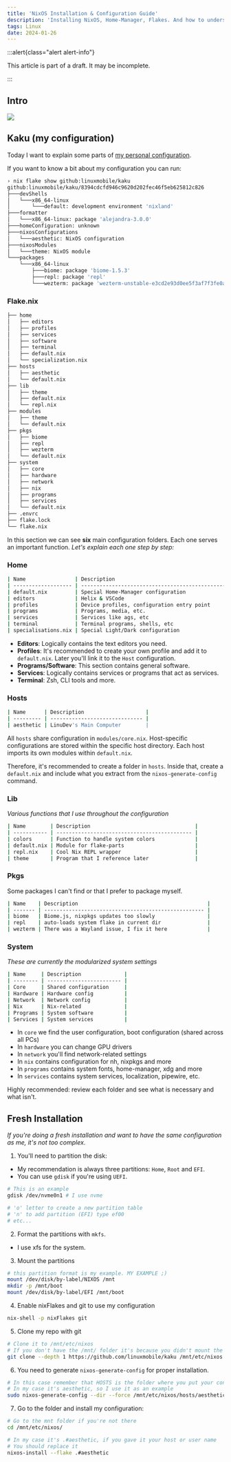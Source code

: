 ```yaml
---
title: 'NixOS Installation & Configuration Guide'
description: 'Installing NixOS, Home-Manager, Flakes. And how to understand a reproducible configuration'
tags: Linux
date: 2024-01-26
---
```


:::alert{class="alert alert-info"}

This article is part of a draft. It may be incomplete.

:::

## Intro

![](https://i.imgur.com/FmGUopQ.png)

## Kaku (my configuration)

Today I want to explain some parts of
[my personal configuration](https://github.com/linuxmobile/kaku).

If you want to know a bit about my configuration you can run:

```bash
› nix flake show github:linuxmobile/kaku
github:linuxmobile/kaku/8394cdcfd946c9620d202fec46f5eb625812c826
├───devShells
│   └───x86_64-linux
│       └───default: development environment 'nixland'
├───formatter
│   └───x86_64-linux: package 'alejandra-3.0.0'
├───homeConfiguration: unknown
├───nixosConfigurations
│   └───aesthetic: NixOS configuration
├───nixosModules
│   └───theme: NixOS module
└───packages
    └───x86_64-linux
        ├───biome: package 'biome-1.5.3'
        ├───repl: package 'repl'
        └───wezterm: package 'wezterm-unstable-e3cd2e93d0ee5f3af7f3fe0af86ffad0cf8c7ea8'
```

### Flake.nix

```bash
├── home
│   ├── editors
│   ├── profiles
│   ├── services
│   ├── software
│   ├── terminal
│   ├── default.nix
│   └── specialization.nix
├── hosts
│   ├── aesthetic
│   └── default.nix
├── lib
│   ├── theme
│   ├── default.nix
│   └── repl.nix
├── modules
│   ├── theme
│   └── default.nix
├── pkgs
│   ├── biome
│   ├── repl
│   ├── wezterm
│   └── default.nix
├── system
│   ├── core
│   ├── hardware
│   ├── network
│   ├── nix
│   ├── programs
│   ├── services
│   └── default.nix
├── .envrc
├── flake.lock
└── flake.nix
```

In this section we can see **six** main configuration folders. Each one serves
an important function. _Let's explain each one step by step:_

### Home

```bash
| Name                | Description                                             |
| ------------------- | ------------------------------------------------------- |
| default.nix         | Special Home-Manager configuration                      |
| editors             | Helix & VSCode                                          |
| profiles            | Device profiles, configuration entry point              |
| programs            | Programs, media, etc.                                   |
| services            | Services like ags, etc                                  |
| terminal            | Terminal programs, shells, etc                          |
| specialisations.nix | Special Light/Dark configuration                        |
```

- **Editors**: Logically contains the text editors you need.
- **Profiles**: It's recommended to create your own profile and add it to
  `default.nix`. Later you'll link it to the `Host` configuration.
- **Programs/Software**: This section contains general software.
- **Services**: Logically contains services or programs that act as services.
- **Terminal**: Zsh, CLI tools and more.

### Hosts

```bash
| Name      | Description                    |
| --------- | ------------------------------ |
| aesthetic | LinuDev's Main Computer        |
```

All `hosts` share configuration in `modules/core.nix`. Host-specific
configurations are stored within the specific host directory. Each host imports
its own modules within `default.nix`.

Therefore, it's recommended to create a folder in `hosts`. Inside that, create a
`default.nix` and include what you extract from the `nixos-generate-config`
command.

### Lib

_Various functions that I use throughout the configuration_

```bash
| Name        | Description                                  |
| ----------- | -------------------------------------------- |
| colors      | Function to handle system colors             |
| default.nix | Module for flake-parts                       |
| repl.nix    | Cool Nix REPL wrapper                        |
| theme       | Program that I reference later               |
```

### Pkgs

Some packages I can't find or that I prefer to package myself.

```bash
| Name    | Description                                          |
| ------- | ---------------------------------------------------- |
| biome   | Biome.js, nixpkgs updates too slowly                 |
| repl    | auto-loads system flake in current dir               |
| wezterm | There was a Wayland issue, I fix it here             |
```

### System

_These are currently the modularized system settings_

```bash
| Name     | Description              |
| -------- | ------------------------ |
| Core     | Shared configuration     |
| Hardware | Hardware config          |
| Network  | Network config           |
| Nix      | Nix-related              |
| Programs | System software          |
| Services | System services          |
```

- In `core` we find the user configuration, boot configuration (shared across
  all PCs)
- In `hardware` you can change GPU drivers
- In `network` you'll find network-related settings
- In `nix` contains configuration for nh, nixpkgs and more
- In `programs` contains system fonts, home-manager, xdg and more
- In `services` contains system services, localization, pipewire, etc.

Highly recommended: review each folder and see what is necessary and what isn't.

## Fresh Installation

_If you're doing a fresh installation and want to have the same configuration as
me, it's not too complex._

1. You'll need to partition the disk:

- My recommendation is always three partitions: `Home`, `Root` and `EFI`.
- You can use `gdisk` if you're using `UEFI`.

```bash
# This is an example
gdisk /dev/nvme0n1 # I use nvme

# 'o' letter to create a new partition table
# 'n' to add partition (EFI) type ef00
# etc...
```

2. Format the partitions with `mkfs`.

- I use xfs for the system.

3. Mount the partitions

```bash
# this partition format is my example. MY EXAMPLE ;)
mount /dev/disk/by-label/NIXOS /mnt
mkdir -p /mnt/boot
mount /dev/disk/by-label/EFI /mnt/boot
```

4. Enable nixFlakes and git to use my configuration

```bash
nix-shell -p nixFlakes git
```

5. Clone my repo with git

```bash
# Clone it to /mnt/etc/nixos
# If you don't have the /mnt/ folder it's because you didn't mount the partitions correctly!
git clone --depth 1 https://github.com/linuxmobile/kaku /mnt/etc/nixos
```

6. You need to generate `nixos-generate-config` for proper installation.

```bash
# In this case remember that HOSTS is the folder where you put your config,
# In my case it's aesthetic, so I use it as an example
sudo nixos-generate-config --dir --force /mnt/etc/nixos/hosts/aesthetic
```

7. Go to the folder and install my configuration:

```bash
# Go to the mnt folder if you're not there
cd /mnt/etc/nixos/

# In my case it's .#aesthetic, if you gave it your host or user name
# You should replace it
nixos-install --flake .#aesthetic
```
